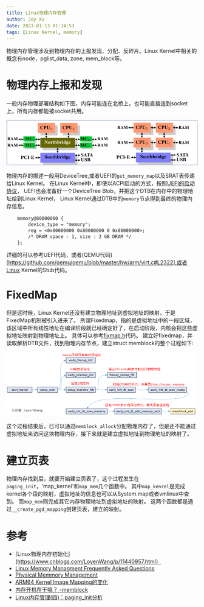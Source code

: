 ```yaml
---
title: Linux物理内存管理
author: Joy Xu
date: 2023-01-13 01:14:53
tags: [Linux Kernel, memory]
---
```


物理内存管理涉及到物理内存的上报发现、分配、反碎片。Linux Kernel中相关的概念有node，pglist_data, zone, mem_block等。

# 物理内存上报和发现

一般内存物理部署结构如下图，内存可能连在北桥上，也可能直接连到socket上，所有内存都能被socket共用。

![physical memory arch](/images/memory_physical_arch.png)

物理内存的描述一般用DeviceTree,或者UEFI的`get_memory_map`以及SRAT表传递给Linux Kernel。
在Linux Kernel中，即使以ACPI启动的方式，按照[UEFI的启动协议](https://kernel.org/doc/html/latest/arm64/booting.html)，
UEFI也会准备好一个DeviceTree Blob，并把这个DTB在内存中的物理地址给到Linux Kernel，
Linux Kernel通过DTB中的`memory`节点得到最终的物理内存信息。

		memory@80000000 {
			device_type = "memory";
			reg = <0x00000000 0x80000000 0 0x80000000>;
			/* DRAM space - 1, size : 2 GB DRAM */
		};

详细的可以参考UEFI代码，或者(QEMU代码)[https://github.com/qemu/qemu/blob/master/hw/arm/virt.c#L2322],或者Linux Kernel的Stub代码。

# FixedMap

但是这时候，Linux Kernel还没有建立物理地址到虚拟地址的映射，于是FixedMap机制被引入进来了。
所谓Fixedmap，指的是虚拟地址中的一段区域，该区域中所有线性地址在编译阶段就已经确定好了，在启动阶段，内核会把这些虚拟地址映射到物理地址上。
具体可以参考[fixmap.h](https://elixir.bootlin.com/linux/v6.1/source/arch/arm64/include/asm/fixmap.h#L103)代码。
建立好fixedmap，并读取解析DTB文件，找到物理内存节点，建立struct memblock的整个过程如下:

![FixedMap DTB Memoryblock](/images/fixedmap_dtb.png)

这个过程结束后，已可以通过`memblock_allock`分配物理内存了，但是还不能通过虚拟地址来访问这块物理内存，接下来就是建立虚拟地址到物理地址的映射了。

# 建立页表

物理内存找到后，就要开始建立页表了，这个过程发生在`paging_init`，'map_kernel'和`map_mem`几个函数中。
其中`map_kenrel`是完成kernel各个段的映射，虚拟地址的信息也可以从System.map或者vmlinux中查到。
而`map_mem`则完成其它内存物理地址到虚拟地址的映射。
这两个函数都是通过`__create_pgd_mapping`创建页表，建立的映射。

# 参考

* [Linux物理内存初始化](https://www.cnblogs.com/LoyenWang/p/11440957.html）
* [Linux Memory Managment Frequently Asked Questions](https://landley.net/writing/memory-faq.txt)
* [Physical Memmory Management](https://slideshare.net/AdrianHuang/presentations)
* [ARM64 Kernel Image Mapping的变化](http://www.wowotech.net/memory_management/436.html)
* [内存开机在干嘛？ -memblock](https://www.jianshu.com/p/20e8fec48419)
* [Linux内存管理(四)：paging_init分析](https://blog.csdn.net/yhb1047818384/article/details/109169979?spm=1001.2014.3001.5501)
